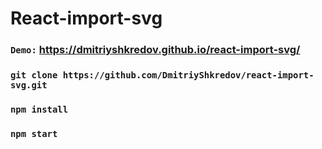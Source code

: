 # React-import-svg

### `Demo:` https://dmitriyshkredov.github.io/react-import-svg/

### `git clone https://github.com/DmitriyShkredov/react-import-svg.git`

### `npm install`

### `npm start`
